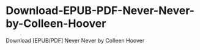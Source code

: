 # Download-EPUB-PDF-Never-Never-by-Colleen-Hoover
Download [EPUB/PDF] Never Never by Colleen Hoover
